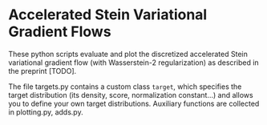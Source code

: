 # Accelerated Stein Variational Gradient Flows

These python scripts evaluate and plot the discretized accelerated Stein variational gradient flow (with Wasserstein-2 regularization) as described in the preprint [TODO].

The file targets.py contains a custom class ```target```, which specifies the target distribution (its density, score, normalization constant...) and allows you to define your own target distributions.
Auxiliary functions are collected in plotting.py, adds.py.

